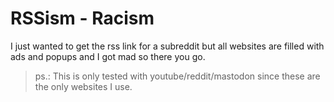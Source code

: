 # RSSism - Racism

I just wanted to get the rss link for a subreddit but all websites are filled with ads and popups and I got mad so there you go.

> ps.: This is only tested with youtube/reddit/mastodon since these are the only websites I use.
